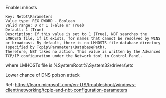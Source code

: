 EnableLmhosts

    Key: Netbt\Parameters  
    Value type: REG_DWORD - Boolean  
    Valid range: 0 or 1 (False or True)  
    Default: 1 (True)  
    Description: If this value is set to 1 (True), NBT searches the LMHOSTS file, if it exists, for names that cannot be resolved by WINS or broadcast. By default, there is no LMHOSTS file database directory (specified by Tcpip\Parameters\DatabasePath).   
    Therefore, NBT takes no action. This value is written by the Advanced TCP/IP configuration under the Network tool in Control Panel.  



where LMHOSTs file is %SystemRoot%\System32\drivers\etc

Lower chance of DNS poison attack  

Ref: https://learn.microsoft.com/en-US/troubleshoot/windows-client/networking/tcpip-and-nbt-configuration-parameters
